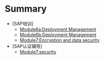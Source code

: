 # Summary

* [SAP培训]
  * [Module6a:Deployment Management](SAP/SAP-Student-Guide-module06-1.md)
  * [Module6b:Deployment Management](SAP/SAP-Student-Guide-module06-2.md)
  * [Module7:Encryption and data security](SAP/SAP-Student-Guide-module07.md)
* [SAP认证辅导]
  * [Module7:security](SAP/SAP-Exam-Guide-module07.md)